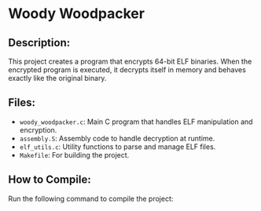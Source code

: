# Woody Woodpacker

## Description:
This project creates a program that encrypts 64-bit ELF binaries. When the encrypted program is executed, it decrypts itself in memory and behaves exactly like the original binary.

## Files:
- `woody_woodpacker.c`: Main C program that handles ELF manipulation and encryption.
- `assembly.S`: Assembly code to handle decryption at runtime.
- `elf_utils.c`: Utility functions to parse and manage ELF files.
- `Makefile`: For building the project.

## How to Compile:
Run the following command to compile the project: